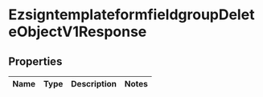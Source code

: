 
# EzsigntemplateformfieldgroupDeleteObjectV1Response

## Properties
| Name | Type | Description | Notes |
| ------------ | ------------- | ------------- | ------------- |




